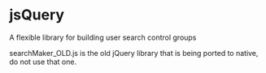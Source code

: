 # jsQuery
A flexible library for building user search control groups


searchMaker_OLD.js is the old jQuery library that is being ported to native, do not use that one.